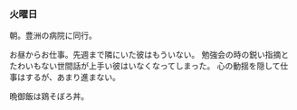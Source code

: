 ### 火曜日

朝。豊洲の病院に同行。

お昼からお仕事。先週まで隣にいた彼はもういない。
勉強会の時の鋭い指摘とたわいもない世間話が上手い彼はいなくなってしまった。
心の動揺を隠して仕事はするが、あまり進まない。

晩御飯は鶏そぼろ丼。